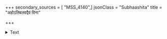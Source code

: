 +++
secondary_sources = [ "MSS_4140",]
jsonClass = "Subhaashita"
title = "अहोऽतिबलवद्दैवं विना"

+++

<details><summary>Text</summary>

अहोऽतिबलवद्दैवं विना तेन महात्मना।  
यदसामर्थ्ययुक्तेऽपि नीचवर्गे जयप्रदम्॥
</details>
